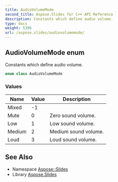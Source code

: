 ```yaml
---
title: AudioVolumeMode
second_title: Aspose.Slides for C++ API Reference
description: Constants which define audio volume.
type: docs
weight: 5396
url: /aspose.slides/audiovolumemode/
---
```

## AudioVolumeMode enum


Constants which define audio volume.

```cpp
enum class AudioVolumeMode
```

### Values

| Name | Value | Description |
| --- | --- | --- |
| Mixed | -1 |  |
| Mute | 0 | Zero sound volume. |
| Low | 1 | Low sound volume. |
| Medium | 2 | Medium sound volume. |
| Loud | 3 | Loud sound volume. |

## See Also

* Namespace [Aspose::Slides](../)
* Library [Aspose.Slides](../../)
